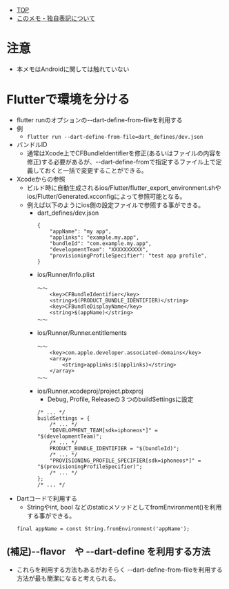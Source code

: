 - [TOP](./README.md)
- [このメモ・独自表記について](../README.md)


# 注意
* 本メモはAndroidに関しては触れていない

# Flutterで環境を分ける
* flutter runのオプションの--dart-define-from-fileを利用する
* 例
    * `flutter run --dart-define-from-file=dart_defines/dev.json`
* バンドルID
    * 通常はXcode上でCFBundleIdentifierを修正(あるいはファイルの内容を修正)する必要があるが、--dart-define-fromで指定するファイル上で定義しておくと一括で変更することができる。
* Xcodeからの参照
    * ビルド時に自動生成されるios/Flutter/flutter_export_environment.shやios/Flutter/Generated.xcconfigによって参照可能となる。
    * 例えば以下のようにios側の設定ファイルで参照する事ができる。
        * dart_defines/dev.json
            ```
            {
                "appName": "my app",
                "applinks": "example.my.app",
                "bundleId": "com.example.my.app",
                "developmentTeam": "XXXXXXXXXX",
                "provisioningProfileSpecifier": "test app profile",
            }
            ```
        * ios/Runner/Info.plist
            ```
            〜〜
                <key>CFBundleIdentifier</key>
	            <string>$(PRODUCT_BUNDLE_IDENTIFIER)</string>
                <key>CFBundleDisplayName</key>
                <string>$(appName)</string>
            〜〜
            ```
        * ios/Runner/Runner.entitlements
            ```
            〜〜
                <key>com.apple.developer.associated-domains</key>
                <array>
                    <string>applinks:$(applinks)</string>
                </array>
            〜〜
            ```
        * ios/Runner.xcodeproj/project.pbxproj
            * Debug, Profile, Releaseの３つのbuildSettingsに設定
            ```
            /* ... */
            buildSettings = {
                /* ... */
                "DEVELOPMENT_TEAM[sdk=iphoneos*]" = "$(developmentTeam)";
                /* ... */
                PRODUCT_BUNDLE_IDENTIFIER = "$(bundleId)";
                /* ... */
                "PROVISIONING_PROFILE_SPECIFIER[sdk=iphoneos*]" = "$(provisioningProfileSpecifier)";
                /* ... */
            };
            /* ... */
            ```
* Dartコードで利用する
    * Stringやint, bool などのstaticメソッドとしてfromEnvironment()を利用する事ができる。
    ```
    final appName = const String.fromEnvironment('appName');
    ```
## (補足)--flavor　や --dart-define を利用する方法
* これらを利用する方法もあるがおそらく --dart-define-from-fileを利用する方法が最も簡潔になると考えられる。


